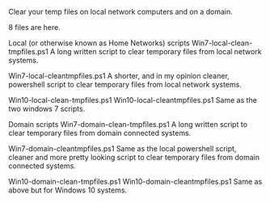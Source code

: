 Clear your temp files on local network computers and on a domain.

8 files are here.

Local (or otherwise known as Home Networks) scripts
Win7-local-clean-tmpfiles.ps1
  A long written script to clear temporary files from local network systems.

Win7-local-cleantmpfiles.ps1
  A shorter, and in my opinion cleaner, powershell script to clear temporary files from local network systems.
  
Win10-local-clean-tmpfiles.ps1
Win10-local-cleantmpfiles.ps1
  Same as the two windows 7 scripts.
  
Domain scripts
Win7-domain-clean-tmpfiles.ps1
  A long written script to clear temporary files from domain connected systems.

Win7-domain-cleantmpfiles.ps1
  Same as the local powershell script, cleaner and more pretty looking script to clear temporary files from domain connected systems.
  
Win10-domain-clean-tmpfiles.ps1
Win10-domain-cleantmpfiles.ps1
  Same as above but for Windows 10 systems.
  
